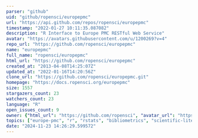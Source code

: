 ```yaml
---
parser: "github"
uid: "github/ropensci/europepmc"
url: "https://api.github.com/repos/ropensci/europepmc"
timestamp: "2022-01-27 10:11:35.087082"
description: "R Interface to Europe PMC RESTful Web Service"
avatar: "https://avatars.githubusercontent.com/u/1200269?v=4"
repo_url: "https://github.com/ropensci/europepmc"
name: "europepmc"
full_name: "ropensci/europepmc"
html_url: "https://github.com/ropensci/europepmc"
created_at: "2013-04-08T14:25:07Z"
updated_at: "2022-01-16T14:20:56Z"
clone_url: "https://github.com/ropensci/europepmc.git"
homepage: "https://docs.ropensci.org/europepmc"
size: 1557
stargazers_count: 23
watchers_count: 23
language: "R"
open_issues_count: 9
owner: {"html_url": "https://github.com/ropensci", "avatar_url": "https://avatars.githubusercontent.com/u/1200269?v=4", "login": "ropensci", "type": "Organization"}
topics: ["europe-pmc", "r", "rstats", "bibliometrics", "scientific-literature", "scientific-publications", "r-package", "pubmed", "pubmedcentral", "literature"]
date: "2024-11-23 14:26:29.599572"
---
```

